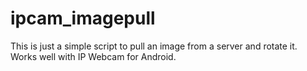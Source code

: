 # ipcam_imagepull

This is just a simple script to pull an image from a server and rotate it. Works well with IP Webcam for Android.
